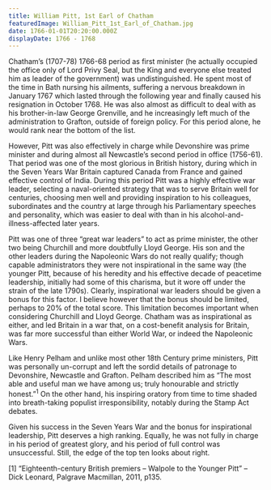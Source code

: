 ```yaml
---
title: William Pitt, 1st Earl of Chatham
featuredImage: William_Pitt_1st_Earl_of_Chatham.jpg
date: 1766-01-01T20:20:00.000Z
displayDate: 1766 - 1768
---
```


Chatham’s (1707-78) 1766-68 period as first minister (he actually occupied the office only of Lord Privy Seal, but the King and everyone else treated him as leader of the government) was undistinguished. He spent most of the time in Bath nursing his ailments, suffering a nervous breakdown in January 1767 which lasted through the following year and finally caused his resignation in October 1768. He was also almost as difficult to deal with as his brother-in-law George Grenville, and he increasingly left much of the administration to Grafton, outside of foreign policy. For this period alone, he would rank near the bottom of the list.

However, Pitt was also effectively in charge while Devonshire was prime minister and during almost all Newcastle’s second period in office (1756-61). That period was one of the most glorious in British history, during which in the Seven Years War Britain captured Canada from France and gained effective control of India. During this period Pitt was a highly effective war leader, selecting a naval-oriented strategy that was to serve Britain well for centuries, choosing men well and providing inspiration to his colleagues, subordinates and the country at large through his Parliamentary speeches and personality, which was easier to deal with than in his alcohol-and-illness-affected later years.

Pitt was one of three “great war leaders” to act as prime minister, the other two being Churchill and more doubtfully Lloyd George. His son and the other leaders during the Napoleonic Wars do not really qualify; though capable administrators they were not inspirational in the same way (the younger Pitt, because of his heredity and his effective decade of peacetime leadership, initially had some of this charisma, but it wore off under the strain of the late 1790s). Clearly, inspirational war leaders should be given a bonus for this factor. I believe however that the bonus should be limited, perhaps to 20% of the total score. This limitation becomes important when considering Churchill and Lloyd George. Chatham was as inspirational as either, and led Britain in a war that, on a cost-benefit analysis for Britain, was far more successful than either World War, or indeed the Napoleonic Wars.

Like Henry Pelham and unlike most other 18th Century prime ministers, Pitt was personally un-corrupt and left the sordid details of patronage to Devonshire, Newcastle and Grafton. Pelham described him as “The most able and useful man we have among us; truly honourable and strictly honest.”<sup>1</sup> On the other hand, his inspiring oratory from time to time shaded into breath-taking populist irresponsibility, notably during the Stamp Act debates.

Given his success in the Seven Years War and the bonus for inspirational leadership, Pitt deserves a high ranking. Equally, he was not fully in charge in his period of greatest glory, and his period of full control was unsuccessful. Still, the edge of the top ten looks about right.

\[1] “Eighteenth-century British premiers – Walpole to the Younger Pitt” – Dick Leonard, Palgrave Macmillan, 2011, p135.
